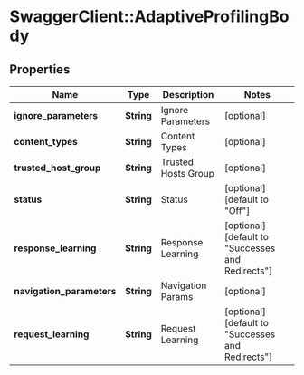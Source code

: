 # SwaggerClient::AdaptiveProfilingBody

## Properties
Name | Type | Description | Notes
------------ | ------------- | ------------- | -------------
**ignore_parameters** | **String** | Ignore Parameters | [optional] 
**content_types** | **String** | Content Types | [optional] 
**trusted_host_group** | **String** | Trusted Hosts Group | [optional] 
**status** | **String** | Status | [optional] [default to &quot;Off&quot;]
**response_learning** | **String** | Response Learning | [optional] [default to &quot;Successes and Redirects&quot;]
**navigation_parameters** | **String** | Navigation Params | [optional] 
**request_learning** | **String** | Request Learning | [optional] [default to &quot;Successes and Redirects&quot;]



